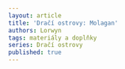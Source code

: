 ```yaml
---
layout: article
title: 'Dračí ostrovy: Molagan'
authors: Lorwyn
tags: materiály a doplňky
series: Dračí ostrovy
published: true
---
```

